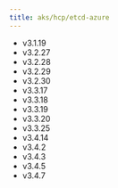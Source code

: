 ```yaml
---
title: aks/hcp/etcd-azure
---
```

- v3.1.19
- v3.2.27
- v3.2.28
- v3.2.29
- v3.2.30
- v3.3.17
- v3.3.18
- v3.3.19
- v3.3.20
- v3.3.25
- v3.4.14
- v3.4.2
- v3.4.3
- v3.4.5
- v3.4.7

